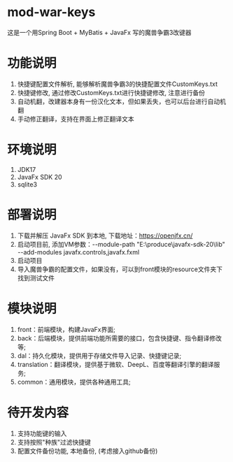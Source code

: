 # mod-war-keys

这是一个用Spring Boot + MyBatis + JavaFx 写的魔兽争霸3改键器

# 功能说明

1. 快捷键配置文件解析, 能够解析魔兽争霸3的快捷配置文件CustomKeys.txt
2. 快捷键修改, 通过修改CustomKeys.txt进行快捷键修改, 注意进行备份
3. 自动机翻，改建器本身有一份汉化文本，但如果丢失，也可以后台进行自动机翻
4. 手动修正翻译，支持在界面上修正翻译文本

# 环境说明

1. JDK17
2. JavaFx SDK 20
3. sqlite3

# 部署说明

1. 下载并解压 JavaFx SDK 到本地, 下载地址：https://openjfx.cn/
2. 启动项目前, 添加VM参数：--module-path "E:\produce\javafx-sdk-20\lib" --add-modules javafx.controls,javafx.fxml
3. 启动项目
4. 导入魔兽争霸的配置文件，如果没有，可以到front模块的resource文件夹下找到测试文件

# 模块说明

1. front：前端模块，构建JavaFx界面;
2. back：后端模块，提供前端功能所需要的接口，包含快捷键、指令翻译修改等;
3. dal：持久化模块，提供用于存储文件导入记录、快捷键记录;
4. translation：翻译模块，提供基于微软、DeepL、百度等翻译引擎的翻译服务;
5. common：通用模块，提供各种通用工具;

# 待开发内容

1. 支持功能键的输入
2. 支持按照"种族"过滤快捷键
3. 配置文件备份功能, 本地备份, (考虑接入github备份)